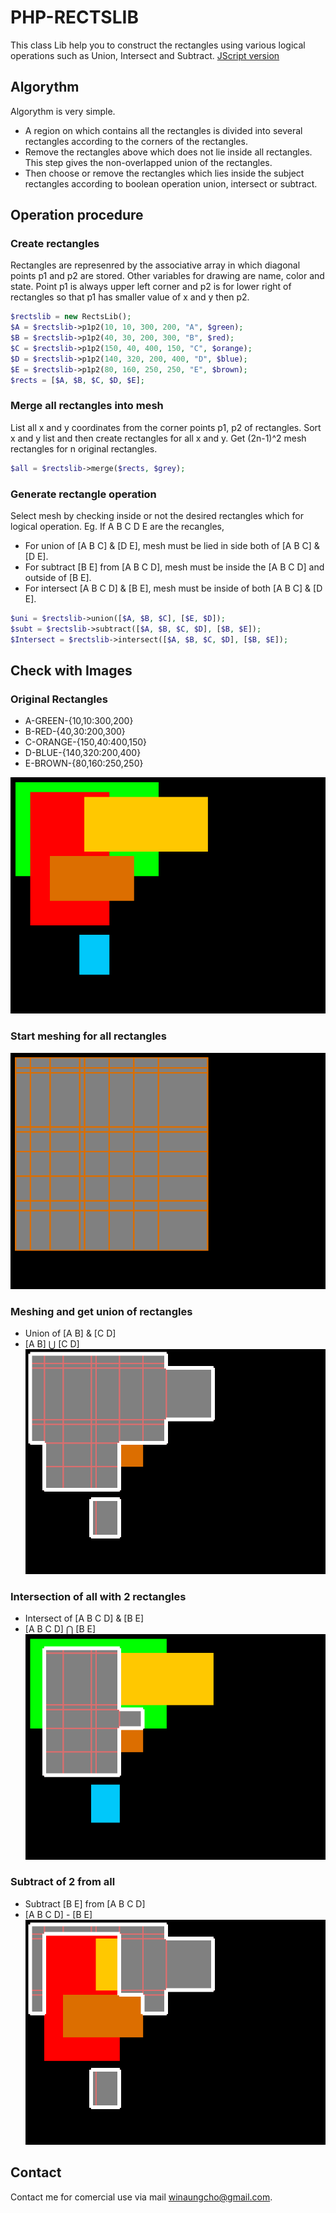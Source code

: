 # PHP-RECTSLIB
This class Lib help you to construct the rectangles using various logical operations such as Union, Intersect and Subtract.
[JScript version](https://github.com/winaungcho/JS-RECTSLIB)
## Algorythm
Algorythm is very simple.
- A region on which contains all the rectangles is divided into several rectangles according to the corners of the rectangles.
- Remove the rectangles above which does not lie inside all rectangles. This step gives the non-overlapped union of the rectangles.
- Then choose or remove the rectangles which lies inside the subject rectangles according to boolean operation union, intersect or subtract.

## Operation procedure
### Create rectangles
Rectangles are represenred by the associative array in which diagonal points p1 and p2 are stored. Other variables for drawing are name, color and state. Point p1 is always upper left corner and p2 is for lower right of rectangles so that p1 has smaller value of x and y then p2.
````php
$rectslib = new RectsLib();
$A = $rectslib->p1p2(10, 10, 300, 200, "A", $green);
$B = $rectslib->p1p2(40, 30, 200, 300, "B", $red);
$C = $rectslib->p1p2(150, 40, 400, 150, "C", $orange);
$D = $rectslib->p1p2(140, 320, 200, 400, "D", $blue);
$E = $rectslib->p1p2(80, 160, 250, 250, "E", $brown);
$rects = [$A, $B, $C, $D, $E];
````
### Merge all rectangles into mesh
List all x and y coordinates from the corner points p1, p2 of rectangles. Sort x and y list and then create rectangles for all x and y. Get (2n-1)^2 mesh rectangles for n original rectangles.
````php
$all = $rectslib->merge($rects, $grey);
````
### Generate rectangle operation
Select mesh by checking inside or not the desired rectangles which for logical operation.
Eg. 
If A B C D E are the recangles, 
- For union of [A B C] & [D E], mesh must be lied in side both of [A B C] & [D E].
- For subtract [B E] from [A B C D], mesh must be inside the [A B C D] and outside of [B E].
- For intersect [A B C D] & [B E], mesh must be inside of both [A B C] & [D E].
````php
$uni = $rectslib->union([$A, $B, $C], [$E, $D]);
$subt = $rectslib->subtract([$A, $B, $C, $D], [$B, $E]);
$Intersect = $rectslib->intersect([$A, $B, $C, $D], [$B, $E]);
````
## Check with Images
### Original Rectangles

- A-GREEN-{10,10:300,200}
- B-RED-{40,30:200,300}
- C-ORANGE-{150,40:400,150}
- D-BLUE-{140,320:200,400}
- E-BROWN-{80,160:250,250}

![PHP-RECTSLIB](images/rectsorigin.png)

### Start meshing for all rectangles
![PHP-RECTSLIB](images/rectsuniversal.png)

### Meshing and get union of rectangles
* Union of [A B] & [C D]
* [A B] ⋃ [C D]
![PHP-RECTSLIB](images/rectsunion.png)

### Intersection of all with 2 rectangles
* Intersect of [A B C D] & [B E]
* [A B C D] ⋂ [B E]
![PHP-RECTSLIB](images/rectsintersect.png)

### Subtract of 2 from all
* Subtract [B E] from [A B C D]
* [A B C D] - [B E]
![PHP-RECTSLIB](images/rectssubtract.png)

## Contact
Contact me for comercial use via mail winaungcho@gmail.com.


